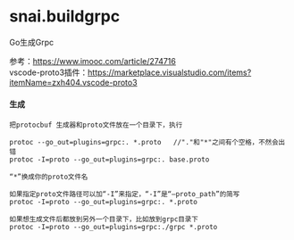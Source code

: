 # snai.buildgrpc
Go生成Grpc

参考：https://www.imooc.com/article/274716  
vscode-proto3插件：https://marketplace.visualstudio.com/items?itemName=zxh404.vscode-proto3

#### 生成  
    把protocbuf 生成器和proto文件放在一个目录下，执行  

    protoc --go_out=plugins=grpc:. *.proto   //"."和"*"之间有个空格，不然会出错  
    protoc -I=proto --go_out=plugins=grpc:. base.proto  

    “*”换成你的proto文件名  

    如果指定proto文件路径可以加“-I”来指定，“-I”是“–proto_path”的简写  
    protoc -I=proto --go_out=plugins=grpc:. *.proto  

    如果想生成文件后都放到另外一个目录下，比如放到grpc目录下  
    protoc -I=proto --go_out=plugins=grpc:./grpc *.proto  

